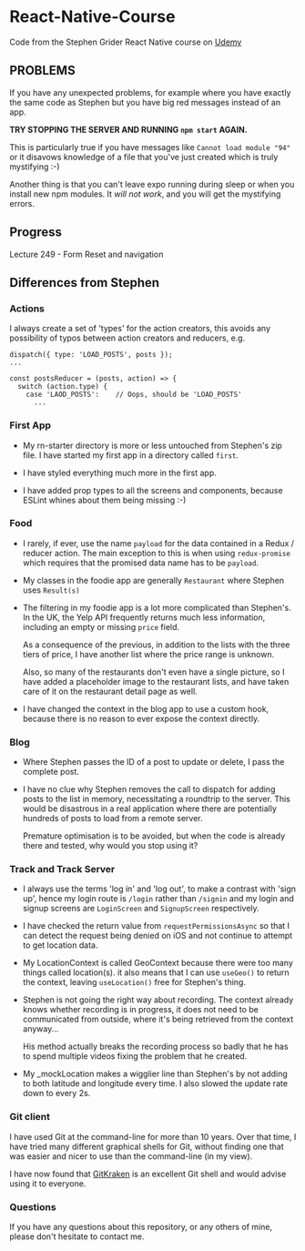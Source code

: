 # React-Native-Course
Code from the Stephen Grider React Native course on 
[Udemy](https://www.udemy.com/course/the-complete-react-native-and-redux-course)

## PROBLEMS

If you have any unexpected problems, for example where you have exactly the 
same code as Stephen but you have big red messages instead of an app.

**TRY STOPPING THE SERVER AND RUNNING `npm start` AGAIN.**

This is particularly true if you have messages like `Cannot load module "94"`
or it disavows knowledge of a file that you've just created
which is truly mystifying :-)

Another thing is that you can't leave expo running during sleep 
or when you install new npm modules. It *will not work*, and you will get the 
mystifying errors.

## Progress

  Lecture 249 - Form Reset and navigation

## Differences from Stephen

### Actions

I always create a set of 'types' for the action creators, this avoids any 
possibility of typos between action creators and reducers, e.g.

  ``` 
  dispatch({ type: 'LOAD_POSTS', posts });
  ...
  
  const postsReducer = (posts, action) => {
    switch (action.type) {
      case 'LAOD_POSTS':    // Oops, should be 'LOAD_POSTS'
        ...
  ```

### First App

* My rn-starter directory is more or less untouched from Stephen's zip file.
  I have started my first app in a directory called `first`.

* I have styled everything much more in the first app.

* I have added prop types to all the screens and components, because ESLint whines 
  about them being missing :-)

### Food

* I rarely, if ever, use the name `payload` for the data contained in a Redux /
  reducer action. The main exception to this is when using `redux-promise` which 
  requires that the promised data name has to be `payload`.

* My classes in the foodie app are generally `Restaurant` where Stephen 
  uses `Result(s)`

* The filtering in my foodie app is a lot more complicated than Stephen's.
  In the UK, the Yelp API frequently returns much less information, including
  an empty or missing `price` field.

  As a consequence of the previous, in addition to the lists with the three 
  tiers of price, I have another list where the price range is unknown.

  Also, so many of the restaurants don't even have a single picture, so I have 
  added a placeholder image to the restaurant lists, and have taken care of it 
  on the restaurant detail page as well.

* I have changed the context in the blog app to use a custom hook, because there
  is no reason to ever expose the context directly.

### Blog

* Where Stephen passes the ID of a post to update or delete, I pass the complete 
  post.

* I have no clue why Stephen removes the call to dispatch for adding posts
  to the list in memory, necessitating a roundtrip to the server. This would be 
  disastrous in a real application where there are potentially hundreds of posts
  to load from a remote server.

  Premature optimisation is to be avoided, but when the code is already there 
  and tested, why would you stop using it?

### Track and Track Server

* I always use the terms 'log in' and 'log out', to make a contrast with 'sign up',
  hence my login route is `/login` rather than `/signin` and my login and signup 
  screens are `LoginScreen` and `SignupScreen` respectively.

* I have checked the return value from `requestPermissionsAsync` so that I can 
  detect the request being denied on iOS and not continue to attempt to get 
  location data.

* My LocationContext is called GeoContext because there were too many things called
  location(s). it also means that I can use `useGeo()` to return the context, leaving
  `useLocation()` free for Stephen's thing.

* Stephen is not going the right way about recording. The context
  already knows whether recording is in progress, it does not need to be 
  communicated from outside, where it's being retrieved from the context anyway...

  His method actually breaks the recording process so badly that he has to spend
  multiple videos fixing the problem that he created.

* My _mockLocation makes a wigglier line than Stephen's by not adding to both
  latitude and longitude every time. I also slowed the update rate down to every 2s.

### Git client

I have used Git at the command-line for more than 10 years. Over that time, I have tried
many different graphical shells for Git, without finding one that was easier
and nicer to use than the command-line (in my view).

I have now found that [GitKraken](https://www.gitkraken.com) is an excellent
Git shell and would advise using it to everyone.

### Questions

If you have any questions about this repository, or any others of mine, please
don't hesitate to contact me.

